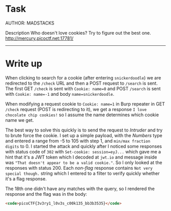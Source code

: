 # Task

AUTHOR: MADSTACKS

Description
Who doesn't love cookies? Try to figure out the best one. http://mercury.picoctf.net:17781/

---

# Write up

When clicking to search for a cookie (after entering `snickerdoodle`) we are redirected to the `/check` URL and then a POST request to `/search` is sent.
The first GET `/check` is sent with `Cookie: name=0` and POST `/search` is sent with `Cookie: name=-1` and body `name=snickerdoodle`.

When modifying a request cookie to `Cookie: name=1` in Burp repeater in GET `/check` request (POST is redirecting to it), we get a response `I love chocolate chip cookies!` so I assume the name determines which cookie name we get.

The best way to solve this quickly is to send the request to _Intruder_ and try to brute force the cookie.
I set up a simple payload, with the _Numbers_ type and entered a range from -5 to 105 with step 1, and `min/max fraction digits` to 0.
I started the attack and quickly after I noticed some responses with status code of `302` with `Set-cookie: session=eyJ...` which gave me a hint that it's a JWT token which I decoded at `jwt.io` and message inside was `"That doesn't appear to be a valid cookie."`. So I only looked at the responses with status 200. Each _non-flag_ response contains `Not very special though.` string which I entered to a filter to verify quickly whether it's a flag response.

The 18th one didn't have any matches with the query, so I rendered the response and the flag was in the body:

```html
<code>picoCTF{3v3ry1_l0v3s_c00k135_bb3b3535}</code>
```
